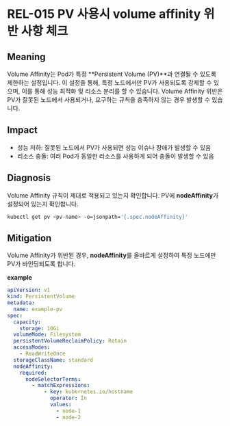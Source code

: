 # REL-015 PV 사용시 volume affinity 위반 사항 체크

## Meaning
Volume Affinity는 Pod가 특정 **Persistent Volume (PV)**과 연결될 수 있도록 제한하는 설정입니다. 이 설정을 통해, 특정 노드에서만 PV가 사용되도록 강제할 수 있으며, 이를 통해 성능 최적화 및 리소스 분리를 할 수 있습니다. Volume Affinity 위반은 PV가 잘못된 노드에서 사용되거나, 요구하는 규칙을 충족하지 않는 경우 발생할 수 있습니다.

## Impact
- 성능 저하: 잘못된 노드에서 PV가 사용되면 성능 이슈나 장애가 발생할 수 있음
- 리소스 충돌: 여러 Pod가 동일한 리소스를 사용하게 되어 충돌이 발생할 수 있음

## Diagnosis
Volume Affinity 규칙이 제대로 적용되고 있는지 확인합니다. PV에 **nodeAffinity**가 설정되어 있는지 확인합니다.

```bash
kubectl get pv <pv-name> -o=jsonpath='{.spec.nodeAffinity}'
```

## Mitigation
Volume Affinity가 위반된 경우, **nodeAffinity**를 올바르게 설정하여 특정 노드에만 PV가 바인딩되도록 합니다.

**example**

```yaml
apiVersion: v1
kind: PersistentVolume
metadata:
  name: example-pv
spec:
  capacity:
    storage: 10Gi
  volumeMode: Filesystem
  persistentVolumeReclaimPolicy: Retain
  accessModes:
    - ReadWriteOnce
  storageClassName: standard
  nodeAffinity:
    required:
      nodeSelectorTerms:
        - matchExpressions:
            - key: kubernetes.io/hostname
              operator: In
              values:
                - node-1
                - node-2
```

